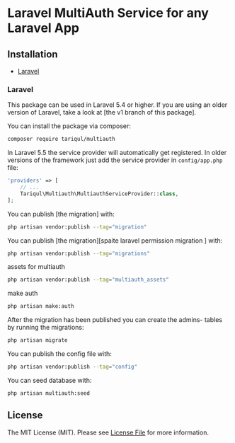 # Laravel MultiAuth Service for any Laravel App




## Installation

- [Laravel](#laravel)

### Laravel

This package can be used in Laravel 5.4 or higher. If you are using an older version of Laravel, take a look at [the v1 branch of this package].

You can install the package via composer:

``` bash
composer require tariqul/multiauth
```

In Laravel 5.5 the service provider will automatically get registered. In older versions of the framework just add the service provider in `config/app.php` file:

```php
'providers' => [
    // ...
    Tariqul\Multiauth\MultiauthServiceProvider::class,
];
```

You can publish [the migration] with:

```bash
php artisan vendor:publish --tag="migration"
```
You can publish [the migration][spaite laravel permission migration ] with:
```bash
php artisan vendor:publish --tag="migrations"
```
assets for multiauth 
```bash
php artisan vendor:publish --tag="multiauth_assets"
```

make auth
```bash
php artisan make:auth
```


After the migration has been published you can create the admins- tables by running the migrations:

```bash
php artisan migrate
```

You can publish the config file with:

```bash
php artisan vendor:publish --tag="config"
```

You can seed database with:

```bash
php artisan multiauth:seed
```


## License

The MIT License (MIT). Please see [License File](LICENSE.md) for more information.
